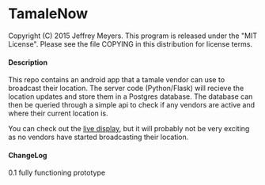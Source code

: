 # TamaleNow

Copyright (C) 2015 Jeffrey Meyers.
This program is released under the "MIT License".
Please see the file COPYING in this distribution for license terms.

#### Description

This repo contains an android app that a tamale vendor can use to broadcast their location.
The server code (Python/Flask) will recieve the location updates and store them in a Postgres database.
The database can then be queried through a simple api to check if any vendors are active
and where their current location is.

You can check out the [live display](http://meyersj.github.io/TamaleNow), but it will probably not
be very exciting as no vendors have started broadcasting their location.

#### ChangeLog

0.1 fully functioning prototype
